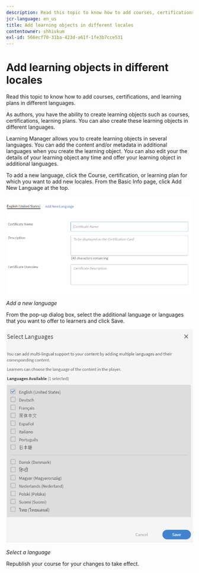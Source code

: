 ```yaml
---
description: Read this topic to know how to add courses, certifications, and learning plans in different languages.
jcr-language: en_us
title: Add learning objects in different locales
contentowner: shhivkum
exl-id: 566ecf70-31ba-423d-a61f-1fe3b7cce531
---
```

# Add learning objects in different locales

Read this topic to know how to add courses, certifications, and learning plans in different languages.

As authors, you have the ability to create learning objects such as courses, certifications, learning plans. You can also create these learning objects in different languages.

Learning Manager allows you to create learning objects in several languages. You can add the content and/or metadata in additional languages when you create the learning object. You can also edit your the details of your learning object any time and offer your learning object in additional languages.

To add a new language, click the Course, certification, or learning plan for which you want to add new locales. From the Basic Info page, click Add New Language at the top.

![](assets/addnewlocale.png)

*Add a new language*

From the pop-up dialog box, select the additional language or languages that you want to offer to learners and click Save.

![](assets/selectlang.png)

*Select a language*

Republish your course for your changes to take effect.
